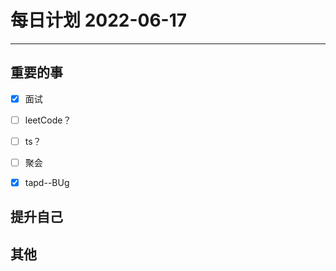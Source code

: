 #  每日计划 2022-06-17
---
## 重要的事
- [x]  面试
- [ ]  leetCode？
- [ ]  ts？
- [ ] 聚会
- [x] tapd--BUg



## 提升自己

  



## 其他








